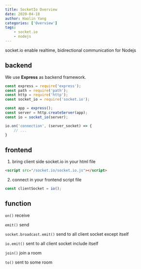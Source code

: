 ```yaml
---
title: SocketIo Overview
date: 2020-04-18
author: Haolin Yang
categories: ['Overview']
tags:
    - socket.io
    - nodejs
---
```


socket.io enable realtime, bidirectional communication for Nodejs

## backend

We use **Express** as backend framework.

```js
const express = require('express');
const path = require('path');
const http = require('http');
const socket_io = require('socket.io');

const app = express();
const server = http.createServer(app);
const io = socket_io(server);

io.on('connection', (server_socket) => {
    // ...
}
```

## frontend

1. bring client side socket.io in your html file

```html
<script src="/socket.io/socket.io.js"></script>
```

2. connect in your frontend script file

```js
const clientSocket = io();
```

## function

`on()` receive

`emit()` send

`socket.broadcast.emit()` send to all client socket except itself

`io.emit()` sent to all client socket include itself

`join()` join a room

`to()` sent to some room

